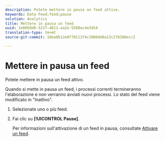 ```yaml
---
description: Potete mettere in pausa un feed attivo.
keywords: Data Feed;feed;pause
solution: Analytics
title: Mettere in pausa un feed
uuid: 2e06b9d8-521f-4811-aa2e-5588ec4e3d54
translation-type: tm+mt
source-git-commit: 16ba0b12e0f70112f4c10804d0a13c278388ecc2

---
```



# Mettere in pausa un feed

Potete mettere in pausa un feed attivo.

Quando si mette in pausa un feed, i processi correnti termineranno l'elaborazione e non verranno avviati nuovi processi. Lo stato del feed viene modificato in "Inattivo".

1. Selezionate uno o più feed.
1. Fai clic su **[!UICONTROL Pause]**.

   Per informazioni sull'attivazione di un feed in pausa, consultate [Attivare un feed](t-feed-activate.md).
